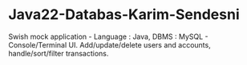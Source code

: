 # Java22-Databas-Karim-Sendesni
Swish mock application - Language : Java, DBMS : MySQL - Console/Terminal UI. Add/update/delete users and accounts, handle/sort/filter transactions.
